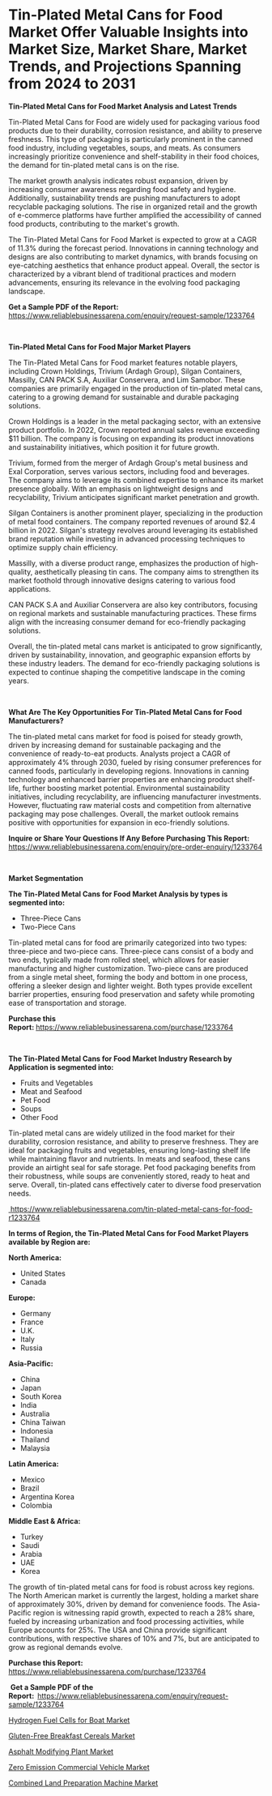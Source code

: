 <p><h1>Tin-Plated Metal Cans for Food Market Offer Valuable Insights into Market Size, Market Share, Market Trends, and Projections Spanning from 2024 to 2031</h1></p><p><strong>Tin-Plated Metal Cans for Food Market Analysis and Latest Trends</strong></p>
<p><p>Tin-Plated Metal Cans for Food are widely used for packaging various food products due to their durability, corrosion resistance, and ability to preserve freshness. This type of packaging is particularly prominent in the canned food industry, including vegetables, soups, and meats. As consumers increasingly prioritize convenience and shelf-stability in their food choices, the demand for tin-plated metal cans is on the rise.</p><p>The market growth analysis indicates robust expansion, driven by increasing consumer awareness regarding food safety and hygiene. Additionally, sustainability trends are pushing manufacturers to adopt recyclable packaging solutions. The rise in organized retail and the growth of e-commerce platforms have further amplified the accessibility of canned food products, contributing to the market's growth.</p><p>The Tin-Plated Metal Cans for Food Market is expected to grow at a CAGR of 11.3% during the forecast period. Innovations in canning technology and designs are also contributing to market dynamics, with brands focusing on eye-catching aesthetics that enhance product appeal. Overall, the sector is characterized by a vibrant blend of traditional practices and modern advancements, ensuring its relevance in the evolving food packaging landscape.</p></p>
<p><strong>Get a Sample PDF of the Report:&nbsp;</strong> <a href="https://www.reliablebusinessarena.com/enquiry/request-sample/1233764?utm_campaign=1174&utm_medium=2&utm_source=Github&utm_content=ia&utm_term=13102024&utm_id=tin-plated-metal-cans-for-food">https://www.reliablebusinessarena.com/enquiry/request-sample/1233764</a></p>
<p>&nbsp;</p>
<p><strong>Tin-Plated Metal Cans for Food Major Market Players</strong></p>
<p><p>The Tin-Plated Metal Cans for Food market features notable players, including Crown Holdings, Trivium (Ardagh Group), Silgan Containers, Massilly, CAN PACK S.A, Auxiliar Conservera, and Lim Samobor. These companies are primarily engaged in the production of tin-plated metal cans, catering to a growing demand for sustainable and durable packaging solutions.</p><p>Crown Holdings is a leader in the metal packaging sector, with an extensive product portfolio. In 2022, Crown reported annual sales revenue exceeding $11 billion. The company is focusing on expanding its product innovations and sustainability initiatives, which position it for future growth.</p><p>Trivium, formed from the merger of Ardagh Group's metal business and Exal Corporation, serves various sectors, including food and beverages. The company aims to leverage its combined expertise to enhance its market presence globally. With an emphasis on lightweight designs and recyclability, Trivium anticipates significant market penetration and growth.</p><p>Silgan Containers is another prominent player, specializing in the production of metal food containers. The company reported revenues of around $2.4 billion in 2022. Silgan's strategy revolves around leveraging its established brand reputation while investing in advanced processing techniques to optimize supply chain efficiency.</p><p>Massilly, with a diverse product range, emphasizes the production of high-quality, aesthetically pleasing tin cans. The company aims to strengthen its market foothold through innovative designs catering to various food applications.</p><p>CAN PACK S.A and Auxiliar Conservera are also key contributors, focusing on regional markets and sustainable manufacturing practices. These firms align with the increasing consumer demand for eco-friendly packaging solutions.</p><p>Overall, the tin-plated metal cans market is anticipated to grow significantly, driven by sustainability, innovation, and geographic expansion efforts by these industry leaders. The demand for eco-friendly packaging solutions is expected to continue shaping the competitive landscape in the coming years.</p></p>
<p>&nbsp;</p>
<p><strong>What Are The Key Opportunities For Tin-Plated Metal Cans for Food Manufacturers?</strong></p>
<p><p>The tin-plated metal cans market for food is poised for steady growth, driven by increasing demand for sustainable packaging and the convenience of ready-to-eat products. Analysts project a CAGR of approximately 4% through 2030, fueled by rising consumer preferences for canned foods, particularly in developing regions. Innovations in canning technology and enhanced barrier properties are enhancing product shelf-life, further boosting market potential. Environmental sustainability initiatives, including recyclability, are influencing manufacturer investments. However, fluctuating raw material costs and competition from alternative packaging may pose challenges. Overall, the market outlook remains positive with opportunities for expansion in eco-friendly solutions.</p></p>
<p><strong>Inquire or Share Your Questions If Any Before Purchasing This Report:</strong> <a href="https://www.reliablebusinessarena.com/enquiry/pre-order-enquiry/1233764?utm_campaign=1174&utm_medium=2&utm_source=Github&utm_content=ia&utm_term=13102024&utm_id=tin-plated-metal-cans-for-food">https://www.reliablebusinessarena.com/enquiry/pre-order-enquiry/1233764</a></p>
<p>&nbsp;</p>
<p><strong>Market Segmentation</strong></p>
<p><strong>The Tin-Plated Metal Cans for Food Market Analysis by types is segmented into:</strong></p>
<p><ul><li>Three-Piece Cans</li><li>Two-Piece Cans</li></ul></p>
<p><p>Tin-plated metal cans for food are primarily categorized into two types: three-piece and two-piece cans. Three-piece cans consist of a body and two ends, typically made from rolled steel, which allows for easier manufacturing and higher customization. Two-piece cans are produced from a single metal sheet, forming the body and bottom in one process, offering a sleeker design and lighter weight. Both types provide excellent barrier properties, ensuring food preservation and safety while promoting ease of transportation and storage.</p></p>
<p><strong>Purchase this Report:&nbsp;</strong><a href="https://www.reliablebusinessarena.com/purchase/1233764?utm_campaign=1174&utm_medium=2&utm_source=Github&utm_content=ia&utm_term=13102024&utm_id=tin-plated-metal-cans-for-food">https://www.reliablebusinessarena.com/purchase/1233764</a></p>
<p>&nbsp;</p>
<p><strong>The Tin-Plated Metal Cans for Food Market Industry Research by Application is segmented into:</strong></p>
<p><ul><li>Fruits and Vegetables</li><li>Meat and Seafood</li><li>Pet Food</li><li>Soups</li><li>Other Food</li></ul></p>
<p><p>Tin-plated metal cans are widely utilized in the food market for their durability, corrosion resistance, and ability to preserve freshness. They are ideal for packaging fruits and vegetables, ensuring long-lasting shelf life while maintaining flavor and nutrients. In meats and seafood, these cans provide an airtight seal for safe storage. Pet food packaging benefits from their robustness, while soups are conveniently stored, ready to heat and serve. Overall, tin-plated cans effectively cater to diverse food preservation needs.</p></p>
<p><a href="https://www.reliablebusinessarena.com/tin-plated-metal-cans-for-food-r1233764?utm_campaign=1174&utm_medium=2&utm_source=Github&utm_content=ia&utm_term=13102024&utm_id=tin-plated-metal-cans-for-food">&nbsp;https://www.reliablebusinessarena.com/tin-plated-metal-cans-for-food-r1233764</a></p>
<p><strong>In terms of Region, the Tin-Plated Metal Cans for Food Market Players available by Region are:</strong></p>
<p>
    <p> <strong> North America: </strong>
        <ul>
            <li>United States</li>
            <li>Canada</li>
        </ul>
        </p> 
    <p> <strong> Europe: </strong>
        <ul>
            <li>Germany</li>
            <li>France</li>
            <li>U.K.</li>
            <li>Italy</li>
            <li>Russia</li>
        </ul>
        </p> 
    <p> <strong> Asia-Pacific: </strong>
        <ul>
            <li>China</li>
            <li>Japan</li>
            <li>South Korea</li>
            <li>India</li>
            <li>Australia</li>
            <li>China Taiwan</li>
            <li>Indonesia</li>
            <li>Thailand</li>
            <li>Malaysia</li>
        </ul>
        </p> 
    <p> <strong> Latin America: </strong>
        <ul>
            <li>Mexico</li>
            <li>Brazil</li>
            <li>Argentina Korea</li>
            <li>Colombia</li>
        </ul>
        </p> 
    <p> <strong> Middle East & Africa: </strong>
        <ul>
            <li>Turkey</li>
            <li>Saudi</li>
            <li>Arabia</li>
            <li>UAE</li>
            <li>Korea</li>
        </ul>
    </p>
    </p>
<p><p>The growth of tin-plated metal cans for food is robust across key regions. The North American market is currently the largest, holding a market share of approximately 30%, driven by demand for convenience foods. The Asia-Pacific region is witnessing rapid growth, expected to reach a 28% share, fueled by increasing urbanization and food processing activities, while Europe accounts for 25%. The USA and China provide significant contributions, with respective shares of 10% and 7%, but are anticipated to grow as regional demands evolve.</p></p>
<p><strong>Purchase this Report: </strong><a href="https://www.reliablebusinessarena.com/purchase/1233764?utm_campaign=1174&utm_medium=2&utm_source=Github&utm_content=ia&utm_term=13102024&utm_id=tin-plated-metal-cans-for-food">https://www.reliablebusinessarena.com/purchase/1233764</a></p>
<p>&nbsp;<strong>Get a Sample PDF of the Report:&nbsp;&nbsp;</strong><a href="https://www.reliablebusinessarena.com/enquiry/request-sample/1233764?utm_campaign=1174&utm_medium=2&utm_source=Github&utm_content=ia&utm_term=13102024&utm_id=tin-plated-metal-cans-for-food">https://www.reliablebusinessarena.com/enquiry/request-sample/1233764</a></p>
<p><strong></strong></p>
<p><p><a href="https://www.linkedin.com/pulse/insights-hydrogen-fuel-cells-boat-market-size-which-expanding-tijfe?utm_campaign=1174&utm_medium=2&utm_source=Github&utm_content=ia&utm_term=13102024&utm_id=tin-plated-metal-cans-for-food">Hydrogen Fuel Cells for Boat Market</a></p><p><a href="https://www.linkedin.com/pulse/global-gluten-free-breakfast-cereals-market-product-type-0qusc?utm_campaign=1174&utm_medium=2&utm_source=Github&utm_content=ia&utm_term=13102024&utm_id=tin-plated-metal-cans-for-food">Gluten-Free Breakfast Cereals Market</a></p><p><a href="https://www.linkedin.com/pulse/market-forecast-global-asphalt-modifying-plant-trends-zxfhc?utm_campaign=1174&utm_medium=2&utm_source=Github&utm_content=ia&utm_term=13102024&utm_id=tin-plated-metal-cans-for-food">Asphalt Modifying Plant Market</a></p><p><a href="https://www.linkedin.com/pulse/consumer-behavior-shifts-zero-emission-commercial-vehicle-gghwf?utm_campaign=1174&utm_medium=2&utm_source=Github&utm_content=ia&utm_term=13102024&utm_id=tin-plated-metal-cans-for-food">Zero Emission Commercial Vehicle Market</a></p><p><a href="https://www.linkedin.com/pulse/insights-combined-land-preparation-machine-market-size-which-expanding-emwye?utm_campaign=1174&utm_medium=2&utm_source=Github&utm_content=ia&utm_term=13102024&utm_id=tin-plated-metal-cans-for-food">Combined Land Preparation Machine Market</a></p></p>
